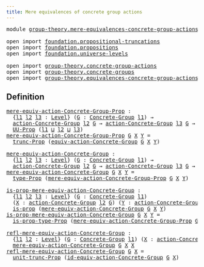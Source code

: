```yaml
---
title: Mere equivalences of concrete group actions
---
```


<pre class="Agda"><a id="69" class="Keyword">module</a> <a id="76" href="group-theory.mere-equivalences-concrete-group-actions.html" class="Module">group-theory.mere-equivalences-concrete-group-actions</a> <a id="130" class="Keyword">where</a>

<a id="137" class="Keyword">open</a> <a id="142" class="Keyword">import</a> <a id="149" href="foundation.propositional-truncations.html" class="Module">foundation.propositional-truncations</a>
<a id="186" class="Keyword">open</a> <a id="191" class="Keyword">import</a> <a id="198" href="foundation.propositions.html" class="Module">foundation.propositions</a>
<a id="222" class="Keyword">open</a> <a id="227" class="Keyword">import</a> <a id="234" href="foundation.universe-levels.html" class="Module">foundation.universe-levels</a>

<a id="262" class="Keyword">open</a> <a id="267" class="Keyword">import</a> <a id="274" href="group-theory.concrete-group-actions.html" class="Module">group-theory.concrete-group-actions</a>
<a id="310" class="Keyword">open</a> <a id="315" class="Keyword">import</a> <a id="322" href="group-theory.concrete-groups.html" class="Module">group-theory.concrete-groups</a>
<a id="351" class="Keyword">open</a> <a id="356" class="Keyword">import</a> <a id="363" href="group-theory.equivalences-concrete-group-actions.html" class="Module">group-theory.equivalences-concrete-group-actions</a>
</pre>
## Definition

<pre class="Agda"><a id="mere-equiv-action-Concrete-Group-Prop"></a><a id="440" href="group-theory.mere-equivalences-concrete-group-actions.html#440" class="Function">mere-equiv-action-Concrete-Group-Prop</a> <a id="478" class="Symbol">:</a>
  <a id="482" class="Symbol">{</a><a id="483" href="group-theory.mere-equivalences-concrete-group-actions.html#483" class="Bound">l1</a> <a id="486" href="group-theory.mere-equivalences-concrete-group-actions.html#486" class="Bound">l2</a> <a id="489" href="group-theory.mere-equivalences-concrete-group-actions.html#489" class="Bound">l3</a> <a id="492" class="Symbol">:</a> <a id="494" href="Agda.Primitive.html#597" class="Postulate">Level</a><a id="499" class="Symbol">}</a> <a id="501" class="Symbol">(</a><a id="502" href="group-theory.mere-equivalences-concrete-group-actions.html#502" class="Bound">G</a> <a id="504" class="Symbol">:</a> <a id="506" href="group-theory.concrete-groups.html#2024" class="Function">Concrete-Group</a> <a id="521" href="group-theory.mere-equivalences-concrete-group-actions.html#483" class="Bound">l1</a><a id="523" class="Symbol">)</a> <a id="525" class="Symbol">→</a>
  <a id="529" href="group-theory.concrete-group-actions.html#807" class="Function">action-Concrete-Group</a> <a id="551" href="group-theory.mere-equivalences-concrete-group-actions.html#486" class="Bound">l2</a> <a id="554" href="group-theory.mere-equivalences-concrete-group-actions.html#502" class="Bound">G</a> <a id="556" class="Symbol">→</a> <a id="558" href="group-theory.concrete-group-actions.html#807" class="Function">action-Concrete-Group</a> <a id="580" href="group-theory.mere-equivalences-concrete-group-actions.html#489" class="Bound">l3</a> <a id="583" href="group-theory.mere-equivalences-concrete-group-actions.html#502" class="Bound">G</a> <a id="585" class="Symbol">→</a>
  <a id="589" href="foundation-core.propositions.html#1393" class="Function">UU-Prop</a> <a id="597" class="Symbol">(</a><a id="598" href="group-theory.mere-equivalences-concrete-group-actions.html#483" class="Bound">l1</a> <a id="601" href="Agda.Primitive.html#810" class="Primitive Operator">⊔</a> <a id="603" href="group-theory.mere-equivalences-concrete-group-actions.html#486" class="Bound">l2</a> <a id="606" href="Agda.Primitive.html#810" class="Primitive Operator">⊔</a> <a id="608" href="group-theory.mere-equivalences-concrete-group-actions.html#489" class="Bound">l3</a><a id="610" class="Symbol">)</a>
<a id="612" href="group-theory.mere-equivalences-concrete-group-actions.html#440" class="Function">mere-equiv-action-Concrete-Group-Prop</a> <a id="650" href="group-theory.mere-equivalences-concrete-group-actions.html#650" class="Bound">G</a> <a id="652" href="group-theory.mere-equivalences-concrete-group-actions.html#652" class="Bound">X</a> <a id="654" href="group-theory.mere-equivalences-concrete-group-actions.html#654" class="Bound">Y</a> <a id="656" class="Symbol">=</a>
  <a id="660" href="foundation.propositional-truncations.html#2704" class="Function">trunc-Prop</a> <a id="671" class="Symbol">(</a><a id="672" href="group-theory.equivalences-concrete-group-actions.html#1156" class="Function">equiv-action-Concrete-Group</a> <a id="700" href="group-theory.mere-equivalences-concrete-group-actions.html#650" class="Bound">G</a> <a id="702" href="group-theory.mere-equivalences-concrete-group-actions.html#652" class="Bound">X</a> <a id="704" href="group-theory.mere-equivalences-concrete-group-actions.html#654" class="Bound">Y</a><a id="705" class="Symbol">)</a>

<a id="mere-equiv-action-Concrete-Group"></a><a id="708" href="group-theory.mere-equivalences-concrete-group-actions.html#708" class="Function">mere-equiv-action-Concrete-Group</a> <a id="741" class="Symbol">:</a>
  <a id="745" class="Symbol">{</a><a id="746" href="group-theory.mere-equivalences-concrete-group-actions.html#746" class="Bound">l1</a> <a id="749" href="group-theory.mere-equivalences-concrete-group-actions.html#749" class="Bound">l2</a> <a id="752" href="group-theory.mere-equivalences-concrete-group-actions.html#752" class="Bound">l3</a> <a id="755" class="Symbol">:</a> <a id="757" href="Agda.Primitive.html#597" class="Postulate">Level</a><a id="762" class="Symbol">}</a> <a id="764" class="Symbol">(</a><a id="765" href="group-theory.mere-equivalences-concrete-group-actions.html#765" class="Bound">G</a> <a id="767" class="Symbol">:</a> <a id="769" href="group-theory.concrete-groups.html#2024" class="Function">Concrete-Group</a> <a id="784" href="group-theory.mere-equivalences-concrete-group-actions.html#746" class="Bound">l1</a><a id="786" class="Symbol">)</a> <a id="788" class="Symbol">→</a>
  <a id="792" href="group-theory.concrete-group-actions.html#807" class="Function">action-Concrete-Group</a> <a id="814" href="group-theory.mere-equivalences-concrete-group-actions.html#749" class="Bound">l2</a> <a id="817" href="group-theory.mere-equivalences-concrete-group-actions.html#765" class="Bound">G</a> <a id="819" class="Symbol">→</a> <a id="821" href="group-theory.concrete-group-actions.html#807" class="Function">action-Concrete-Group</a> <a id="843" href="group-theory.mere-equivalences-concrete-group-actions.html#752" class="Bound">l3</a> <a id="846" href="group-theory.mere-equivalences-concrete-group-actions.html#765" class="Bound">G</a> <a id="848" class="Symbol">→</a> <a id="850" href="foundation-core.universe-levels.html#235" class="Primitive">UU</a> <a id="853" class="Symbol">(</a><a id="854" href="group-theory.mere-equivalences-concrete-group-actions.html#746" class="Bound">l1</a> <a id="857" href="Agda.Primitive.html#810" class="Primitive Operator">⊔</a> <a id="859" href="group-theory.mere-equivalences-concrete-group-actions.html#749" class="Bound">l2</a> <a id="862" href="Agda.Primitive.html#810" class="Primitive Operator">⊔</a> <a id="864" href="group-theory.mere-equivalences-concrete-group-actions.html#752" class="Bound">l3</a><a id="866" class="Symbol">)</a>
<a id="868" href="group-theory.mere-equivalences-concrete-group-actions.html#708" class="Function">mere-equiv-action-Concrete-Group</a> <a id="901" href="group-theory.mere-equivalences-concrete-group-actions.html#901" class="Bound">G</a> <a id="903" href="group-theory.mere-equivalences-concrete-group-actions.html#903" class="Bound">X</a> <a id="905" href="group-theory.mere-equivalences-concrete-group-actions.html#905" class="Bound">Y</a> <a id="907" class="Symbol">=</a>
  <a id="911" href="foundation-core.propositions.html#1495" class="Function">type-Prop</a> <a id="921" class="Symbol">(</a><a id="922" href="group-theory.mere-equivalences-concrete-group-actions.html#440" class="Function">mere-equiv-action-Concrete-Group-Prop</a> <a id="960" href="group-theory.mere-equivalences-concrete-group-actions.html#901" class="Bound">G</a> <a id="962" href="group-theory.mere-equivalences-concrete-group-actions.html#903" class="Bound">X</a> <a id="964" href="group-theory.mere-equivalences-concrete-group-actions.html#905" class="Bound">Y</a><a id="965" class="Symbol">)</a>

<a id="is-prop-mere-equiv-action-Concrete-Group"></a><a id="968" href="group-theory.mere-equivalences-concrete-group-actions.html#968" class="Function">is-prop-mere-equiv-action-Concrete-Group</a> <a id="1009" class="Symbol">:</a>
  <a id="1013" class="Symbol">{</a><a id="1014" href="group-theory.mere-equivalences-concrete-group-actions.html#1014" class="Bound">l1</a> <a id="1017" href="group-theory.mere-equivalences-concrete-group-actions.html#1017" class="Bound">l2</a> <a id="1020" href="group-theory.mere-equivalences-concrete-group-actions.html#1020" class="Bound">l3</a> <a id="1023" class="Symbol">:</a> <a id="1025" href="Agda.Primitive.html#597" class="Postulate">Level</a><a id="1030" class="Symbol">}</a> <a id="1032" class="Symbol">(</a><a id="1033" href="group-theory.mere-equivalences-concrete-group-actions.html#1033" class="Bound">G</a> <a id="1035" class="Symbol">:</a> <a id="1037" href="group-theory.concrete-groups.html#2024" class="Function">Concrete-Group</a> <a id="1052" href="group-theory.mere-equivalences-concrete-group-actions.html#1014" class="Bound">l1</a><a id="1054" class="Symbol">)</a>
  <a id="1058" class="Symbol">(</a><a id="1059" href="group-theory.mere-equivalences-concrete-group-actions.html#1059" class="Bound">X</a> <a id="1061" class="Symbol">:</a> <a id="1063" href="group-theory.concrete-group-actions.html#807" class="Function">action-Concrete-Group</a> <a id="1085" href="group-theory.mere-equivalences-concrete-group-actions.html#1017" class="Bound">l2</a> <a id="1088" href="group-theory.mere-equivalences-concrete-group-actions.html#1033" class="Bound">G</a><a id="1089" class="Symbol">)</a> <a id="1091" class="Symbol">(</a><a id="1092" href="group-theory.mere-equivalences-concrete-group-actions.html#1092" class="Bound">Y</a> <a id="1094" class="Symbol">:</a> <a id="1096" href="group-theory.concrete-group-actions.html#807" class="Function">action-Concrete-Group</a> <a id="1118" href="group-theory.mere-equivalences-concrete-group-actions.html#1020" class="Bound">l3</a> <a id="1121" href="group-theory.mere-equivalences-concrete-group-actions.html#1033" class="Bound">G</a><a id="1122" class="Symbol">)</a> <a id="1124" class="Symbol">→</a>
  <a id="1128" href="foundation-core.propositions.html#1309" class="Function">is-prop</a> <a id="1136" class="Symbol">(</a><a id="1137" href="group-theory.mere-equivalences-concrete-group-actions.html#708" class="Function">mere-equiv-action-Concrete-Group</a> <a id="1170" href="group-theory.mere-equivalences-concrete-group-actions.html#1033" class="Bound">G</a> <a id="1172" href="group-theory.mere-equivalences-concrete-group-actions.html#1059" class="Bound">X</a> <a id="1174" href="group-theory.mere-equivalences-concrete-group-actions.html#1092" class="Bound">Y</a><a id="1175" class="Symbol">)</a>
<a id="1177" href="group-theory.mere-equivalences-concrete-group-actions.html#968" class="Function">is-prop-mere-equiv-action-Concrete-Group</a> <a id="1218" href="group-theory.mere-equivalences-concrete-group-actions.html#1218" class="Bound">G</a> <a id="1220" href="group-theory.mere-equivalences-concrete-group-actions.html#1220" class="Bound">X</a> <a id="1222" href="group-theory.mere-equivalences-concrete-group-actions.html#1222" class="Bound">Y</a> <a id="1224" class="Symbol">=</a>
  <a id="1228" href="foundation-core.propositions.html#1562" class="Function">is-prop-type-Prop</a> <a id="1246" class="Symbol">(</a><a id="1247" href="group-theory.mere-equivalences-concrete-group-actions.html#440" class="Function">mere-equiv-action-Concrete-Group-Prop</a> <a id="1285" href="group-theory.mere-equivalences-concrete-group-actions.html#1218" class="Bound">G</a> <a id="1287" href="group-theory.mere-equivalences-concrete-group-actions.html#1220" class="Bound">X</a> <a id="1289" href="group-theory.mere-equivalences-concrete-group-actions.html#1222" class="Bound">Y</a><a id="1290" class="Symbol">)</a>

<a id="refl-mere-equiv-action-Concrete-Group"></a><a id="1293" href="group-theory.mere-equivalences-concrete-group-actions.html#1293" class="Function">refl-mere-equiv-action-Concrete-Group</a> <a id="1331" class="Symbol">:</a>
  <a id="1335" class="Symbol">{</a><a id="1336" href="group-theory.mere-equivalences-concrete-group-actions.html#1336" class="Bound">l1</a> <a id="1339" href="group-theory.mere-equivalences-concrete-group-actions.html#1339" class="Bound">l2</a> <a id="1342" class="Symbol">:</a> <a id="1344" href="Agda.Primitive.html#597" class="Postulate">Level</a><a id="1349" class="Symbol">}</a> <a id="1351" class="Symbol">(</a><a id="1352" href="group-theory.mere-equivalences-concrete-group-actions.html#1352" class="Bound">G</a> <a id="1354" class="Symbol">:</a> <a id="1356" href="group-theory.concrete-groups.html#2024" class="Function">Concrete-Group</a> <a id="1371" href="group-theory.mere-equivalences-concrete-group-actions.html#1336" class="Bound">l1</a><a id="1373" class="Symbol">)</a> <a id="1375" class="Symbol">(</a><a id="1376" href="group-theory.mere-equivalences-concrete-group-actions.html#1376" class="Bound">X</a> <a id="1378" class="Symbol">:</a> <a id="1380" href="group-theory.concrete-group-actions.html#807" class="Function">action-Concrete-Group</a> <a id="1402" href="group-theory.mere-equivalences-concrete-group-actions.html#1339" class="Bound">l2</a> <a id="1405" href="group-theory.mere-equivalences-concrete-group-actions.html#1352" class="Bound">G</a><a id="1406" class="Symbol">)</a> <a id="1408" class="Symbol">→</a>
  <a id="1412" href="group-theory.mere-equivalences-concrete-group-actions.html#708" class="Function">mere-equiv-action-Concrete-Group</a> <a id="1445" href="group-theory.mere-equivalences-concrete-group-actions.html#1352" class="Bound">G</a> <a id="1447" href="group-theory.mere-equivalences-concrete-group-actions.html#1376" class="Bound">X</a> <a id="1449" href="group-theory.mere-equivalences-concrete-group-actions.html#1376" class="Bound">X</a>
<a id="1451" href="group-theory.mere-equivalences-concrete-group-actions.html#1293" class="Function">refl-mere-equiv-action-Concrete-Group</a> <a id="1489" href="group-theory.mere-equivalences-concrete-group-actions.html#1489" class="Bound">G</a> <a id="1491" href="group-theory.mere-equivalences-concrete-group-actions.html#1491" class="Bound">X</a> <a id="1493" class="Symbol">=</a>
  <a id="1497" href="foundation.propositional-truncations.html#2290" class="Function">unit-trunc-Prop</a> <a id="1513" class="Symbol">(</a><a id="1514" href="group-theory.equivalences-concrete-group-actions.html#1366" class="Function">id-equiv-action-Concrete-Group</a> <a id="1545" href="group-theory.mere-equivalences-concrete-group-actions.html#1489" class="Bound">G</a> <a id="1547" href="group-theory.mere-equivalences-concrete-group-actions.html#1491" class="Bound">X</a><a id="1548" class="Symbol">)</a>
</pre>